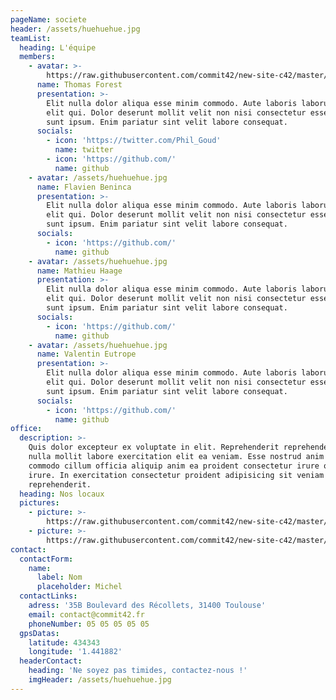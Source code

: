```yaml
---
pageName: societe
header: /assets/huehuehue.jpg
teamList:
  heading: L'équipe
  members:
    - avatar: >-
        https://raw.githubusercontent.com/commit42/new-site-c42/master/static/assets/phil.png
      name: Thomas Forest
      presentation: >-
        Elit nulla dolor aliqua esse minim commodo. Aute laboris laborum irure
        elit qui. Dolor deserunt mollit velit non nisi consectetur esse magna ut
        sunt ipsum. Enim pariatur sint velit labore consequat.
      socials:
        - icon: 'https://twitter.com/Phil_Goud'
          name: twitter
        - icon: 'https://github.com/'
          name: github
    - avatar: /assets/huehuehue.jpg
      name: Flavien Beninca
      presentation: >-
        Elit nulla dolor aliqua esse minim commodo. Aute laboris laborum irure
        elit qui. Dolor deserunt mollit velit non nisi consectetur esse magna ut
        sunt ipsum. Enim pariatur sint velit labore consequat.
      socials:
        - icon: 'https://github.com/'
          name: github
    - avatar: /assets/huehuehue.jpg
      name: Mathieu Haage
      presentation: >-
        Elit nulla dolor aliqua esse minim commodo. Aute laboris laborum irure
        elit qui. Dolor deserunt mollit velit non nisi consectetur esse magna ut
        sunt ipsum. Enim pariatur sint velit labore consequat.
      socials:
        - icon: 'https://github.com/'
          name: github
    - avatar: /assets/huehuehue.jpg
      name: Valentin Eutrope
      presentation: >-
        Elit nulla dolor aliqua esse minim commodo. Aute laboris laborum irure
        elit qui. Dolor deserunt mollit velit non nisi consectetur esse magna ut
        sunt ipsum. Enim pariatur sint velit labore consequat.
      socials:
        - icon: 'https://github.com/'
          name: github
office:
  description: >-
    Quis dolor excepteur ex voluptate in elit. Reprehenderit reprehenderit non
    nulla mollit labore exercitation elit ea veniam. Esse nostrud anim laboris
    commodo cillum officia aliquip anim ea proident consectetur irure officia
    irure. In exercitation consectetur proident adipisicing sit veniam magna non
    reprehenderit.
  heading: Nos locaux
  pictures:
    - picture: >-
        https://raw.githubusercontent.com/commit42/new-site-c42/master/static/assets/bureau.jpg
    - picture: >-
        https://raw.githubusercontent.com/commit42/new-site-c42/master/static/assets/locaux.png
contact:
  contactForm:
    name:
      label: Nom
      placeholder: Michel
  contactLinks:
    adress: '35B Boulevard des Récollets, 31400 Toulouse'
    email: contact@commit42.fr
    phoneNumber: 05 05 05 05 05
  gpsDatas:
    latitude: 434343
    longitude: '1.441882'
  headerContact:
    heading: 'Ne soyez pas timides, contactez-nous !'
    imgHeader: /assets/huehuehue.jpg
---
```


